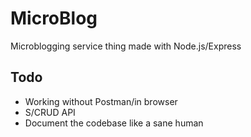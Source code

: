# MicroBlog
Microblogging service thing made with Node.js/Express

## Todo
- Working without Postman/in browser
- S/CRUD API
- Document the codebase like a sane human